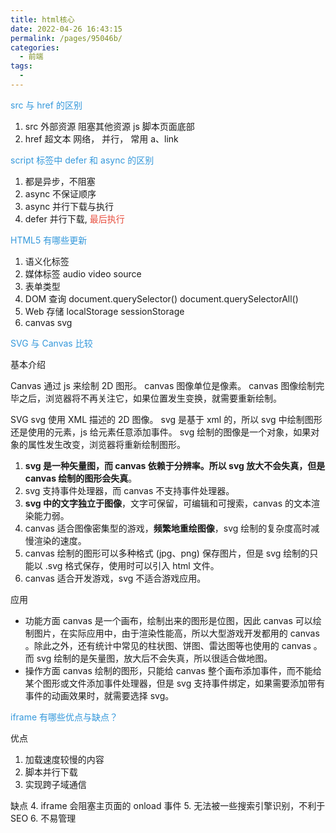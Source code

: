```yaml
---
title: html核心
date: 2022-04-26 16:43:15
permalink: /pages/95046b/
categories:
  - 前端
tags:
  -
---
```


<font color=#3498db>src 与 href 的区别</font>

1. src 外部资源 阻塞其他资源 js 脚本页面底部
2. href 超文本 网络， 并行， 常用 a、link

<font color=#3498db>script 标签中 defer 和 async 的区别</font>

1. 都是异步，不阻塞
2. async 不保证顺序
3. async 并行下载与执行
4. defer 并行下载, <font color=#e74c3c>最后执行</font>

<font color=#3498db>HTML5 有哪些更新</font>

1. 语义化标签
2. 媒体标签 audio video source
3. 表单类型
4. DOM 查询 document.querySelector() document.querySelectorAll()
5. Web 存储 localStorage sessionStorage
6. canvas svg

<font color=#3498db>SVG 与 Canvas 比较</font>

基本介绍

Canvas
通过 js 来绘制 2D 图形。
canvas 图像单位是像素。
canvas 图像绘制完毕之后，浏览器将不再关注它，如果位置发生变换，就需要重新绘制。

SVG
svg 使用 XML 描述的 2D 图像。
svg 是基于 xml 的，所以 svg 中绘制图形还是使用的元素，js 给元素任意添加事件。
svg 绘制的图像是一个对象，如果对象的属性发生改变，浏览器将重新绘制图形。

1. **svg 是一种矢量图，而 canvas 依赖于分辨率。所以 svg 放大不会失真，但是 canvas 绘制的图形会失真**。
2. svg 支持事件处理器，而 canvas 不支持事件处理器。
3. **svg 中的文字独立于图像**，文字可保留，可编辑和可搜索，canvas 的文本渲染能力弱。
4. canvas 适合图像密集型的游戏，**频繁地重绘图像**，svg 绘制的复杂度高时减慢渲染的速度。
5. canvas 绘制的图形可以多种格式 (jpg、png) 保存图片，但是 svg 绘制的只能以 .svg 格式保存，使用时可以引入 html 文件。
6. canvas 适合开发游戏，svg 不适合游戏应用。

应用

- 功能方面
  canvas 是一个画布，绘制出来的图形是位图，因此 canvas 可以绘制图片，在实际应用中，由于渲染性能高，所以大型游戏开发都用的 canvas 。除此之外，还有统计中常见的柱状图、饼图、雷达图等也使用的 canvas 。而 svg 绘制的是矢量图，放大后不会失真，所以很适合做地图。
- 操作方面
  canvas 绘制的图形，只能给 canvas 整个画布添加事件，而不能给某个图形或文件添加事件处理器，但是 svg 支持事件绑定，如果需要添加带有事件的动画效果时，就需要选择 svg。

<font color=#3498db>iframe 有哪些优点与缺点？</font>

优点
1. 加载速度较慢的内容
2. 脚本并行下载
3. 实现跨子域通信

缺点
4. iframe 会阻塞主页面的 onload 事件
5. 无法被一些搜索引擎识别，不利于 SEO
6. 不易管理
